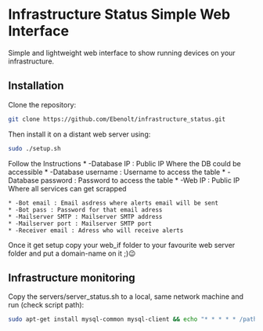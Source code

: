 # Infrastructure Status Simple Web Interface
Simple and lightweight web interface to show running devices on your infrastructure.

## Installation

Clone the repository:
```bash
git clone https://github.com/Ebenolt/infrastructure_status.git
```

Then install it on a distant web server using:
```bash
sudo ./setup.sh
```


Follow the Instructions
	* -Database IP : Public IP Where the DB could be accessible
	* -Database username : Username to access the table
	* -Database password : Password to access the table
	* -Web IP : Public IP Where all services can get scrapped

	* -Bot email : Email asdress where alerts email will be sent
	* -Bot pass : Password for that email adress
	* -Mailserver SMTP : Mailserver SMTP address
	* -Mailserver port : Mailserver SMTP port
	* -Receiver email : Adress who will receive alerts

Once it get setup copy your web_if folder to your favourite web server folder and put a domain-name on it ;)😉

## Infrastructure monitoring

Copy the servers/server_status.sh to a local, same network machine and run (check script path):

```bash
sudo apt-get install mysql-common mysql-client && echo "* * * * * /path/to/script.sh" >> /var/spool/cron/crontabs/$(whoami) 
```
